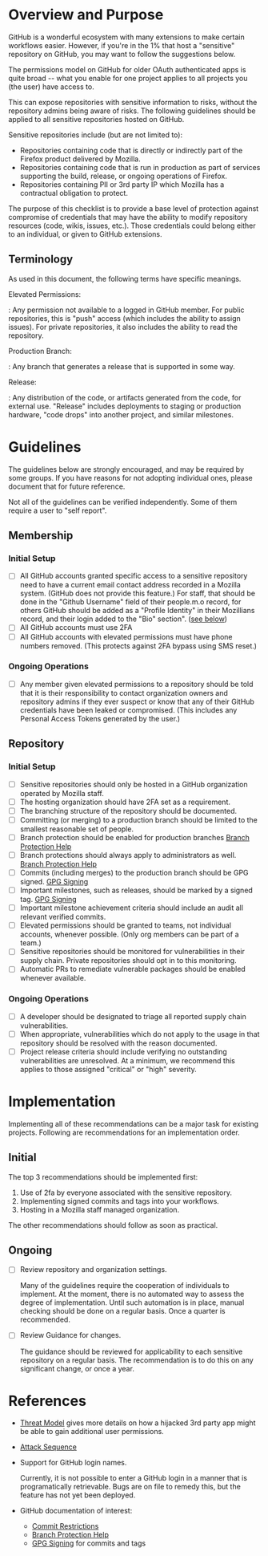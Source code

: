 # Overview and Purpose

GitHub is a wonderful ecosystem with many extensions to make certain
workflows easier. However, if you're in the 1% that host a "sensitive"
repository on GitHub, you may want to follow the suggestions below.

The permissions model on GitHub for older OAuth
authenticated apps is quite broad -- what you enable for one project
applies to all projects you (the user) have access to.

This can expose repositories with sensitive information to risks,
without the repository admins being aware of risks. The following
guidelines should be applied to all sensitive repositories hosted on
GitHub.

Sensitive repositories include (but are not limited to):

-   Repositories containing code that is directly or indirectly part of
    the Firefox product delivered by Mozilla.
-   Repositories containing code that is run in production as part of
    services supporting the build, release, or ongoing operations of
    Firefox.
-   Repositories containing PII or 3rd party IP which Mozilla has a
    contractual obligation to protect.

The purpose of this checklist is to provide a base level of protection
against compromise of credentials that may have the ability to modify
repository resources (code, wikis, issues, etc.). Those credentials
could belong either to an individual, or given to GitHub extensions.

## Terminology

As used in this document, the following terms have specific meanings.

Elevated Permissions:

:   Any permission not available to a logged in GitHub member. For
    public repositories, this is "push" access (which includes the
    ability to assign issues). For private repositories, it also
    includes the ability to read the repository.

Production Branch:

:   Any branch that generates a release that is supported in some way.

Release:

:   Any distribution of the code, or artifacts generated from the code,
    for external use. "Release" includes deployments to staging or
    production hardware, "code drops" into another project, and
    similar milestones.

# Guidelines

The guidelines below are strongly encouraged, and may be required by
some groups. If you have reasons for not adopting individual ones,
please document that for future reference.

Not all of the guidelines can be verified independently. Some of them
require a user to "self report".

## Membership

### Initial Setup

-   [ ] All GitHub accounts granted specific access to a sensitive
    repository need to have a current email contact address recorded in
    a Mozilla system. (GitHub does not provide this feature.) For staff,
    that should be done in the "Github Username" field of their
    people.m.o record, for others GitHub should be added as a "Profile
    Identity" in their Mozillians record, and their login added to the
    "Bio" section". ([see below](#mozillians))
-   [ ] All GitHub accounts must use 2FA
-   [ ] All GitHub accounts with elevated permissions must have phone
    numbers removed. (This protects against 2FA bypass using SMS reset.)

### Ongoing Operations

-   [ ] Any member given elevated permissions to a repository should
    be told that it is their responsibility to contact organization
    owners and repository admins if they ever suspect or know that any
    of their GitHub credentials have been leaked or compromised. (This
    includes any Personal Access Tokens generated by the user.)

## Repository

### Initial Setup

-   [ ] Sensitive repositories should only be hosted in a GitHub
    organization operated by Mozilla staff.
-   [ ] The hosting organization should have 2FA set as a requirement.
-   [ ] The branching structure of the repository should be
    documented.
-   [ ] Committing (or merging) to a production branch should be
    limited to the smallest reasonable set of people.
-   [ ] Branch protection should be enabled for production branches
        [Branch Protection Help][]
-   [ ] Branch protections should always apply to administrators as
    well.
        [Branch Protection Help][]
-   [ ] Commits (including merges) to the production branch should be
    GPG signed.
        [GPG Signing][]
-   [ ] Important milestones, such as releases, should be marked by a
    signed tag.
        [GPG Signing][]
-   [ ] Important milestone achievement criteria should include an audit
    all relevant verified commits.
-   [ ] Elevated permissions should be granted to teams, not
    individual accounts, whenever possible. (Only org members can be
    part of a team.)
-   [ ] Sensitive repositories should be monitored for vulnerabilities
    in their supply chain. Private repositories should opt in to this
    monitoring.
-   [ ] Automatic PRs to remediate vulnerable packages should be enabled
    whenever available.

### Ongoing Operations

-   [ ] A developer should be designated to triage all reported supply
    chain vulnerabilities.
-   [ ] When appropriate, vulnerabilities which do not apply to the
    usage in that repository should be resolved with the reason
    documented.
-   [ ] Project release criteria should include verifying no outstanding
    vulnerabilities are unresolved. At a minimum, we recommend this
    applies to those assigned "critical" or "high" severity.

# Implementation

Implementing all of these recommendations can be a major task for
existing projects. Following are recommendations for an implementation
order.

## Initial

The top 3 recommendations should be implemented first:

1.  Use of 2fa by everyone associated with the sensitive repository.
2.  Implementing signed commits and tags into your workflows.
3.  Hosting in a Mozilla staff managed organization.

The other recommendations should follow as soon as practical.

## Ongoing

-   [ ] Review repository and organization settings.

    Many of the guidelines require the cooperation of individuals to
    implement. At the moment, there is no automated way to assess the
    degree of implementation. Until such automation is in place, manual
    checking should be done on a regular basis. Once a quarter is
    recommended.

-   [ ] Review Guidance for changes.

    The guidance should be reviewed for applicability to each sensitive
    repository on a regular basis. The recommendation is to do this on
    any significant change, or once a year.

# References

- [Threat Model](threat.md) gives more details on how a hijacked 3rd
  party app might be able to gain additional user permissions.

- [Attack Sequence](graph.md)

- <span id="mozillians">Support for GitHub login names.</span>

  Currently, it is not possible to enter a GitHub login in a manner that
  is programatically retrievable. Bugs are on file to remedy this, but
  the feature has not yet been deployed.

- GitHub documentation of interest:
    - [Commit Restrictions][]
    - [Branch Protection Help][]
    - [GPG Signing][] for commits and tags



[Branch Protection Help]: https://help.github.com/articles/configuring-protected-branches/
[GPG Signing]: https://help.github.com/articles/about-required-commit-signing
[Commit Restrictions]: https://help.github.com/articles/about-branch-restrictions/
